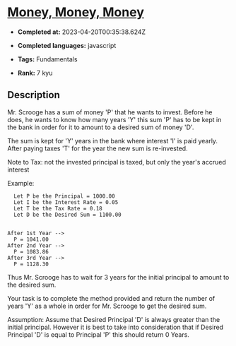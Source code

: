 # [Money, Money, Money](https://www.codewars.com/kata/563f037412e5ada593000114)

- **Completed at:** 2023-04-20T00:35:38.624Z

- **Completed languages:** javascript

- **Tags:** Fundamentals

- **Rank:** 7 kyu

## Description

Mr. Scrooge has a sum of money 'P' that he wants to invest. Before he does, he wants to know how many years 'Y' this sum 'P' has to be kept in the bank in order for it to amount to a desired sum of money 'D'.

The sum is kept for 'Y' years in the bank where interest 'I' is paid yearly. After paying taxes 'T' for the year the new sum is re-invested.

Note to Tax: not the invested principal is taxed, but only the year's accrued interest

Example:

      Let P be the Principal = 1000.00      
      Let I be the Interest Rate = 0.05      
      Let T be the Tax Rate = 0.18      
      Let D be the Desired Sum = 1100.00


    After 1st Year -->
      P = 1041.00
    After 2nd Year -->
      P = 1083.86
    After 3rd Year -->
      P = 1128.30
  
Thus Mr. Scrooge has to wait for 3 years for the initial principal to amount to the desired sum.
 
Your task is to complete the method provided and return the number of years 'Y' as a whole in order for Mr. Scrooge to get the desired sum.  

Assumption: Assume that Desired Principal 'D' is always greater than the initial principal. However it is best to take into consideration that if Desired Principal 'D' is equal to Principal 'P' this should return 0 Years.